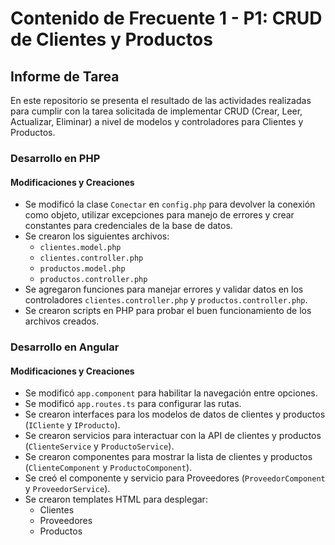 # Contenido de Frecuente 1 - P1: CRUD de Clientes y Productos

## Informe de Tarea

En este repositorio se presenta el resultado de las actividades realizadas para cumplir con la tarea solicitada de implementar CRUD (Crear, Leer, Actualizar, Eliminar) a nivel de modelos y controladores para Clientes y Productos.

### Desarrollo en PHP

#### Modificaciones y Creaciones

* Se modificó la clase `Conectar` en `config.php` para devolver la conexión como objeto, utilizar excepciones para manejo de errores y crear constantes para credenciales de la base de datos.
* Se crearon los siguientes archivos:
	+ `clientes.model.php`
	+ `clientes.controller.php`
	+ `productos.model.php`
	+ `productos.controller.php`
* Se agregaron funciones para manejar errores y validar datos en los controladores `clientes.controller.php` y `productos.controller.php`.
* Se crearon scripts en PHP para probar el buen funcionamiento de los archivos creados.

### Desarrollo en Angular

#### Modificaciones y Creaciones

* Se modificó `app.component` para habilitar la navegación entre opciones.
* Se modificó `app.routes.ts` para configurar las rutas.
* Se crearon interfaces para los modelos de datos de clientes y productos (`ICliente` y `IProducto`).
* Se crearon servicios para interactuar con la API de clientes y productos (`ClienteService` y `ProductoService`).
* Se crearon componentes para mostrar la lista de clientes y productos (`ClienteComponent` y `ProductoComponent`).
* Se creó el componente y servicio para Proveedores (`ProveedorComponent` y `ProveedorService`).
* Se crearon templates HTML para desplegar:
	+ Clientes
	+ Proveedores
	+ Productos
